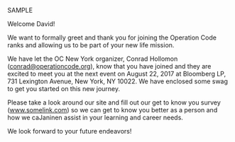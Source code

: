 SAMPLE

Welcome David!

We want to formally greet and thank you for joining the Operation Code ranks and allowing us to be part of your new life mission. 

We have let the OC New York organizer, Conrad Hollomon (conrad@operationcode.org), know that you have joined and they are excited to meet you at the next event on August 22, 2017 at Bloomberg LP, 731 Lexington Avenue, New York, NY 10022. We have enclosed some swag to get you started on this new journey. 

Please take a look around our site and fill out our get to know you survey (www.somelink.com) so we can get to know you better as a person and how we caJaninen assist in your learning and career needs.

We look forward to your future endeavors!

